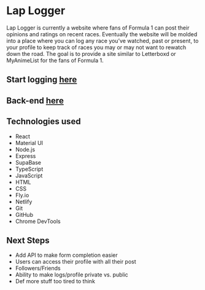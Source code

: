 # Lap Logger
Lap Logger is currently a website where fans of Formula 1 can post their opinions and ratings on recent races. Eventually the website will be molded into a place where you can log any race you’ve watched, past or present, to your profile to keep track of races you may or may not want to rewatch down the road. The goal is to provide a site similar to Letterboxd or MyAnimeList for the fans of Formula 1.

## Start logging [here](https://laplogger.netlify.app/ "Lap Logger link")

## Back-end [here](https://github.com/ttiurt/laplogger-butt "LL back-end link")

## Technologies used 
* React
* Material UI
* Node.js
* Express
* SupaBase
* TypeScript
* JavaScript
* HTML
* CSS
* Fly.io
* Netlify
* Git
* GitHub
* Chrome DevTools

## Next Steps 
- Add API to make form completion easier
- Users can access their profile with all their post
- Followers/Friends
- Ability to make logs/profile private vs. public
- Def more stuff too tired to think